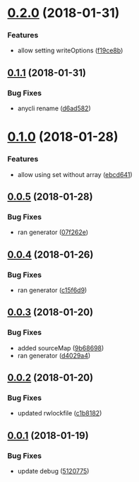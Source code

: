 <a name="0.2.0"></a>
# [0.2.0](https://github.com/anycli/manifest-file/compare/d6ad582c5eb3c196374e1ba198d650bca6dece0b...v0.2.0) (2018-01-31)


### Features

* allow setting writeOptions ([f19ce8b](https://github.com/anycli/manifest-file/commit/f19ce8b))

<a name="0.1.1"></a>
## [0.1.1](https://github.com/anycli/manifest-file/compare/83f2978a83cde07839df8d38c1ed33e28c8ae182...v0.1.1) (2018-01-31)


### Bug Fixes

* anycli rename ([d6ad582](https://github.com/anycli/manifest-file/commit/d6ad582))

<a name="0.1.0"></a>
# [0.1.0](https://github.com/dxcli/manifest-file/compare/07f262e569f20a2690571de33da88acb46d860c1...v0.1.0) (2018-01-28)


### Features

* allow using set without array ([ebcd641](https://github.com/dxcli/manifest-file/commit/ebcd641))

<a name="0.0.5"></a>
## [0.0.5](https://github.com/dxcli/manifest-file/compare/c15f6d9b4ea814c0e8af9b5a4cc6b02a0518f45c...v0.0.5) (2018-01-28)


### Bug Fixes

* ran generator ([07f262e](https://github.com/dxcli/manifest-file/commit/07f262e))

<a name="0.0.4"></a>
## [0.0.4](https://github.com/dxcli/manifest-file/compare/1481d8e0e6a30a28dc3bd462b50470e919e70036...v0.0.4) (2018-01-26)


### Bug Fixes

* ran generator ([c15f6d9](https://github.com/dxcli/manifest-file/commit/c15f6d9))

<a name="0.0.3"></a>
## [0.0.3](https://github.com/dxcli/manifest-file/compare/c1b818285c654e50ca88b3a1fa3f675c90c8c685...v0.0.3) (2018-01-20)


### Bug Fixes

* added sourceMap ([9b68698](https://github.com/dxcli/manifest-file/commit/9b68698))
* ran generator ([d4029a4](https://github.com/dxcli/manifest-file/commit/d4029a4))

<a name="0.0.2"></a>
## [0.0.2](https://github.com/dxcli/manifest-file/compare/5120775c5e2dd42811e67a5df193bcadd0b3874d...v0.0.2) (2018-01-20)


### Bug Fixes

* updated rwlockfile ([c1b8182](https://github.com/dxcli/manifest-file/commit/c1b8182))

<a name="0.0.1"></a>
## [0.0.1](https://github.com/dxcli/manifest-file/compare/v0.0.0...v0.0.1) (2018-01-19)


### Bug Fixes

* update debug ([5120775](https://github.com/dxcli/manifest-file/commit/5120775))
